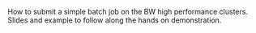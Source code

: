 How to submit a simple batch job on the BW high performance clusters. Slides and example to follow along the hands on demonstration.
